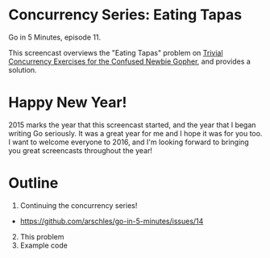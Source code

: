 # Concurrency Series: Eating Tapas

Go in 5 Minutes, episode 11.

This screencast overviews the "Eating Tapas" problem on [Trivial Concurrency Exercises for the Confused Newbie Gopher](http://whipperstacker.com/2015/10/05/3-trivial-concurrency-exercises-for-the-confused-newbie-gopher/), and provides a solution.

# Happy New Year!

2015 marks the year that this screencast started, and the year that I began writing Go seriously. It was a great year for me and I hope it was for you too. I want to welcome everyone to 2016, and I'm looking forward to bringing you great screencasts throughout the year!

# Outline

1. Continuing the concurrency series!
  - https://github.com/arschles/go-in-5-minutes/issues/14
2. This problem
3. Example code
